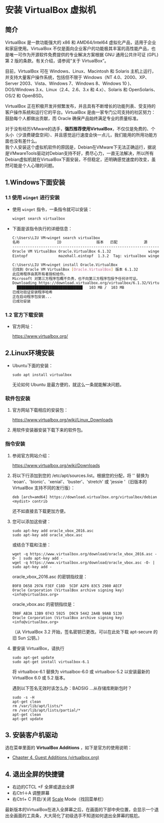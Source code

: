# 安装 VirtualBox 虚拟机

## 简介

VirtualBox 是一款功能强大的 x86 和 AMD64/Intel64 虚拟化产品，适用于企业和家庭使用。VirtualBox 不仅是面向企业客户的功能极其丰富的高性能产品，也是唯一可作为开源软件免费提供的专业解决方案根据 GNU 通用公共许可证 (GPL) 第 2 版的条款。有关介绍，请参阅“关于 VirtualBox”。

目前，VirtualBox 可在 Windows、Linux、Macintosh 和 Solaris 主机上运行，并支持大量客户操作系统，包括但不限于 Windows（NT 4.0、2000、XP、Server 2003、Vista、Windows 7、Windows 8、Windows 10 )、DOS/Windows 3.x、Linux（2.4、2.6、3.x 和 4.x）、Solaris 和 OpenSolaris、OS/2 和 OpenBSD。

VirtualBox 正在积极开发并频繁发布，并且具有不断增长的功能列表、受支持的客户操作系统和运行它的平台。VirtualBox 是由一家专门公司支持的社区努力：鼓励每个人都做出贡献，而 Oracle 确保产品始终满足专业的质量标准。

对于没有经历VMware的选手，**强烈推荐使用VirtualBox**，不仅仅是免费的、个头小（少浪费硬盘空间）、并且感觉运行速度会快一点儿，我们能用的所用功能方面也没有差什么。  
我个人安装这个虚拟机软件的原因是，Debian在VMware下无法正确运行，据说是VMwareTools驱动对Debian支持不好，费尽心力，一直无法解决，所以所有Debian虚拟机就在VirtualBox下面安装，不但稳定，还明确感觉速度的改变，虽然可能是个人心理的问题。

## 1.Windows下面安装

### 1.1 使用 `winget` 进行安装

- 使用 `winget` 指令，一条指令就可以安装：

  ```bash
  winget search virtualbox
  ```

- 下面是该指令执行的详细信息：

  ```bash
  C:\Users\LIU VM>winget search virtualbox
  名称                 ID                版本   匹配            源
  --------------------------------------------------------------------
  Oracle VM VirtualBox Oracle.VirtualBox 6.1.32                 winget
  Eintopf              mazehall.eintopf  1.3.2  Tag: virtualbox winget
  
  C:\Users\LIU VM>winget install Oracle.VirtualBox
  已找到 Oracle VM VirtualBox [Oracle.VirtualBox] 版本 6.1.32
  此应用程序由其所有者授权给你。
  Microsoft 对第三方程序包概不负责，也不向第三方程序包授予任何许可证。
  Downloading https://download.virtualbox.org/virtualbox/6.1.32/VirtualBox-6.1.32-149290-Win.exe
    ██████████████████████████████   103 MB /  103 MB
  已成功验证安装程序哈希
  正在启动程序包安装...
  已成功安装
  
  ```

### 1.2 官方下载安装

- 官方网址：

  https://www.virtualbox.org/

## 2.Linux环境安装

- Ubuntu下面的安装：

  ```shell
  sudo apt install virtualbox
  ```

  无论如何 Ubuntu 是最方便的，就这么一条就能解决问题。

### 软件包安装

1. 官方网站下载相应的安装包：

   https://www.virtualbox.org/wiki/Linux_Downloads

2. 用软件安装器安装下载下来的软件包。

### 指令安装

1. 参阅官方网站介绍：

   https://www.virtualbox.org/wiki/Downloads

2. 将以下行添加到您的 /etc/apt/sources.list。根据您的分配，将 '<mydist>' 替换为 'eoan'、'bionic'、'xenial'、'buster'、'stretch' 或 'jessie '（旧版本的 VirtualBox 支持不同的发行版）：

   ```shell
   deb [arch=amd64] https://download.virtualbox.org/virtualbox/debian <mydist> contrib
   ```

   还不如直接去下载更加方便。

3. 您可以添加这些键：

   ```shell
   sudo apt-key add oracle_vbox_2016.asc
   sudo apt-key add oracle_vbox.asc
   ```

   或结合下载和注册：

   ```shell
   wget -q https://www.virtualbox.org/download/oracle_vbox_2016.asc -O- | sudo apt-key add -
   wget -q https://www.virtualbox.org/download/oracle_vbox.asc -O- | sudo apt-key add -
   ```

   oracle_vbox_2016.asc 的密钥指纹是：

   ```shell
   B9F8 D658 297A F3EF C18D  5CDF A2F6 83C5 2980 AECF
   Oracle Corporation (VirtualBox archive signing key) <info@virtualbox.org>
   ```

   oracle_vbox.asc 的密钥指纹是：

   ```shell
   7B0F AB3A 13B9 0743 5925  D9C9 5442 2A4B 98AB 5139
   Oracle Corporation (VirtualBox archive signing key) <info@virtualbox.org>
   ```

   （从 VirtualBox 3.2 开始，签名密钥已更改。可以在此处下载 apt-secure 的旧 Sun 公钥。）

4. 要安装 VirtualBox，请执行

   ```shell
   sudo apt-get update
   sudo apt-get install virtualbox-6.1
   ```

   将 virtualbox-6.1 替换为 virtualbox-6.0 或 virtualbox-5.2 以安装最新的 VirtualBox 6.0 或 5.2 版本。

   遇到以下签名无效时该怎么办：BADSIG ...从存储库刷新包时？

   ```shell
   sudo -s -H
   apt-get clean
   rm /var/lib/apt/lists/*
   rm /var/lib/apt/lists/partial/*
   apt-get clean
   apt-get update
   ```




## 3. 安装客户机驱动

选在菜单里面的 **VirtualBox Additions** ，如下是官方的使用说明：

- [Chapter 4. Guest Additions (virtualbox.org)](https://www.virtualbox.org/manual/ch04.html)

## 4. 退出全屏的快捷键

- 右边的CTCL +F 全屏或退出全屏
- 右Ctrl＋A 调整屏幕
- 右Ctrl+ C 开启/关闭 [Scale](https://so.csdn.net/so/search?q=Scale&spm=1001.2101.3001.7020) Mode（找回菜单栏）

最新版本的VirtualBox在进入全屏幕之后，在画面的下部中央位置，会显示一个退出全画面的工具条，大大简化了初级选手不知道如何退出全屏幕的尴尬。
